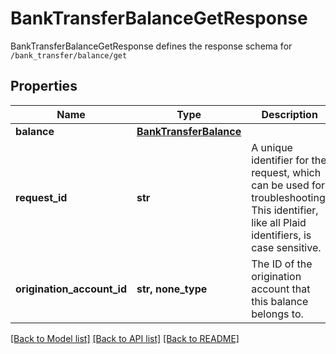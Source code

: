 # BankTransferBalanceGetResponse

BankTransferBalanceGetResponse defines the response schema for `/bank_transfer/balance/get`
## Properties
Name | Type | Description | Notes
------------ | ------------- | ------------- | -------------
**balance** | [**BankTransferBalance**](BankTransferBalance.md) |  | 
**request_id** | **str** | A unique identifier for the request, which can be used for troubleshooting. This identifier, like all Plaid identifiers, is case sensitive. | 
**origination_account_id** | **str, none_type** | The ID of the origination account that this balance belongs to. | [optional] 

[[Back to Model list]](../README.md#documentation-for-models) [[Back to API list]](../README.md#documentation-for-api-endpoints) [[Back to README]](../README.md)


